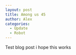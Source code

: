 ```yaml
---
layout: post
title: Among us 45
author: Alex
categories:
  - Update
  - Robot
---
```

Test blog post i hope this works